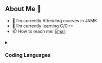 ## About Me 👋

- 🔭 I’m currently Attending courses in JAMK
- 🌱 I’m currently learning C/C++
- 📫 How to reach me: [Email](mailto:af1409@student.jamk.fi)

<details>
<summary>

### Coding Languages

</summary>

<!--Some info about my programming skills-->
- GDScript -> Learning
- C/C++ -> Learning.<br>
- C# -> "Basics" and some more.<br>
- Python -> Basics.<br>
- Java -> Few times touched.<br>
- HTML5 -> Basics and some more.<br>
- Rust -> Never Touched.<br>
- Swift -> Never Touched.<br>
- Go -> Never Touched.<br>
- PHP -> Basics.<br>
- JavaScript -> Basics.<br>
- SQL -> Basics.<br>
- Kotlin -> Never touched. <br>
</details>

